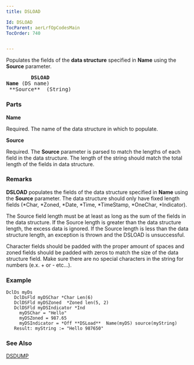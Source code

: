```yaml
---
title: DSLOAD

Id: DSLOAD
TocParent: aerLrfOpCodesMain
TocOrder: 740


---
```


Populates the fields of the **data structure** specified in **Name** using the **Source** parameter. 
<pre class="prettyprint">
        <span style="FONT-WEIGHT: bold">DSLOAD<br />Name </span>(DS name)<br /> **Source**  (String)<br /></pre>

### Parts

**Name** 

Required. The name of the data structure in which to populate.


**Source** 

Required. The **Source** parameter is parsed to match the lengths of each field in the data structure. The length of the string should match the total length of the fields in data structure.


### Remarks
**DSLOAD** populates the fields of the data structure specified in **Name** using the **Source** parameter. The data structure should only have fixed length fields (*Char, *Zoned, *Date, *Time, *TimeStamp, *OneChar, *Indicator). 

The Source field length must be at least as long as the sum of the fields in the data structure. If the Source length is greater than the data structure length, the excess data is ignored. If the Source length is less than the data structure length, an exception is thrown and the DSLOAD is unsuccessful. 

Character fields should be padded with the proper amount of spaces and zoned fields should be padded with zeros to match the size of the data structure field. Make sure there are no special characters in the string for numbers (e.x. + or - etc...). 

### Example

```
DclDs myDs
   DclDsFld myDSChar *Char Len(6)
   DclDSFld myDSZoned  *Zoned len(5, 2)
   DclDSFld myDSIndicator *Ind
     myDSChar = "Hello"
     myDSZoned = 987.65
     myDSIndicator = *Off **DSLoad**  Name(myDS) source(myString)
   Result: myString := "Hello 987650"      
```

### See Also
[DSDUMP](DSDUMP.html) 
